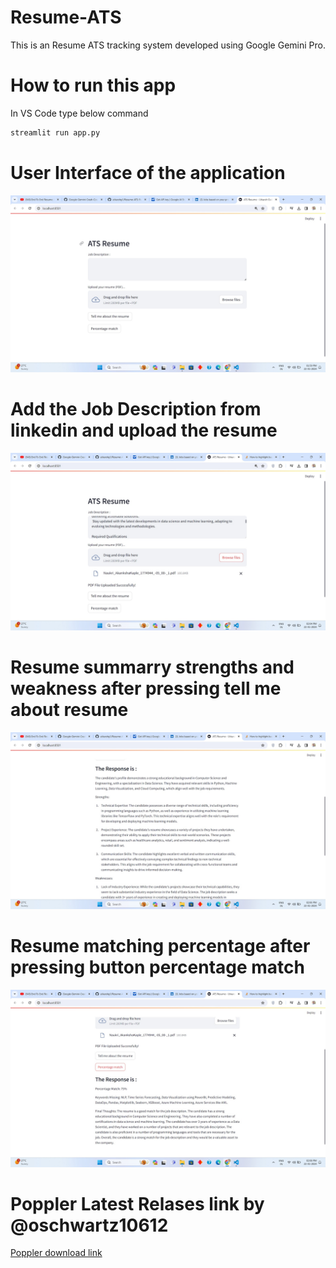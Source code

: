 # Resume-ATS
This is an Resume ATS tracking system developed using Google Gemini Pro.

# How to run this app
In VS Code type below command
~~~cmd 
streamlit run app.py
~~~

# User Interface of the application
![User Interface 1](./UI/Basic%20UI.jpg)

# Add the Job Description from linkedin and upload the resume
![Resume uploaded](./UI/Uploaded%20Resume.jpg)

# Resume summarry strengths and weakness after pressing tell me about resume
![Resume Summary](./UI/Resume%20summary.jpg)

# Resume matching percentage after pressing button percentage match
![Percentage Match](./UI/Percentage%20Match.jpg)

# Poppler Latest Relases link by @oschwartz10612
[Poppler download link](https://github.com/oschwartz10612/poppler-windows/releases/)